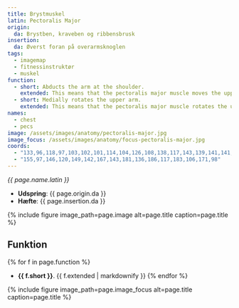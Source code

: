 ```yaml
---
title: Brystmuskel
latin: Pectoralis Major
origin:
  da: Brystben, kraveben og ribbensbrusk
insertion:
  da: Øverst foran på overarmsknoglen
tags:
  - imagemap
  - fitnessinstruktør
  - muskel
function:
  - short: Abducts the arm at the shoulder.
    extended: This means that the pectoralis major muscle moves the upper arm away from the vertical midline of the body (i.e. the action of raising your arms to the side).
  - short: Medially rotates the upper arm.
    extended: This means that the pectoralis major muscle rotates the upper arm inward around the axis of the bone (i.e. it rotates the upper arm toward the vertical midline of the body).
names:
  - chest
  - pecs
image: /assets/images/anatomy/pectoralis-major.jpg
image_focus: /assets/images/anatomy/focus-pectoralis-major.jpg
coords:
  - "133,96,118,97,103,102,101,114,104,126,108,138,117,143,139,141,141,121"
  - "155,97,146,120,149,142,167,143,181,136,186,117,183,106,171,98"
---
```


_{{ page.name.latin }}_

- **Udspring**: {{ page.origin.da }}
- **Hæfte**: {{ page.insertion.da }}

{% include figure image_path=page.image alt=page.title caption=page.title %}

## Funktion

{% for f in page.function %}
- **{{ f.short }}**.
  {{ f.extended | markdownify }}
{% endfor %}

{% include figure image_path=page.image_focus alt=page.title caption=page.title %}
